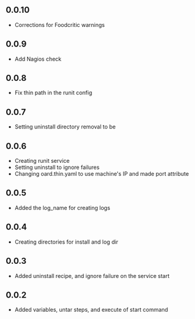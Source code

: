 ## 0.0.10
* Corrections for Foodcritic warnings

## 0.0.9
* Add Nagios check

## 0.0.8
* Fix thin path in the runit config

## 0.0.7
* Setting uninstall directory removal to be

## 0.0.6
* Creating runit service
* Setting uninstall to ignore failures
* Changing oard.thin.yaml to use machine's IP and made port attribute

## 0.0.5
* Added the log_name for creating logs

## 0.0.4
* Creating directories for install and log dir

## 0.0.3
* Added uninstall recipe, and ignore failure on the service start

## 0.0.2
* Added variables, untar steps, and execute of start command